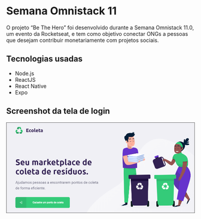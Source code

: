 # Semana Omnistack 11
O projeto “Be The Hero” foi desenvolvido durante a Semana Omnistack 11.0, um evento da Rocketseat, e tem como objetivo conectar ONGs a pessoas que desejam contribuir monetariamente com projetos sociais.
## Tecnologias usadas
- Node.js
- ReactJS
- React Native
- Expo
## Screenshot da tela de login
![Screenshot da tela inicial](https://github.com/yesminmarie/ecoleta/blob/master/tela-inicial.png)
